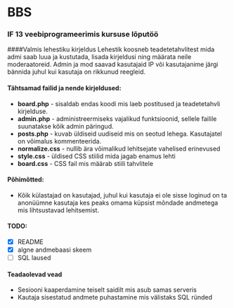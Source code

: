 BBS
===
### IF 13 veebiprogrameerimis kursuse lõputöö


####Valmis lehestiku kirjeldus
Lehestik koosneb teadetetahvlitest mida admi saab luua ja kustutada, lisada kirjeldusi ning määrata neile moderaatoreid.
Admin ja mod saavad kasutajaid IP või kasutajanime järgi bännida juhul kui kasutaja on rikkunud reegleid.


#### Tähtsamad failid ja nende kirjeldused:
* **board.php** - sisaldab endas koodi mis laeb postitused ja teadetetahvli kirjelduse.
* **admin.php** - administreermiseks vajalikud funktsioonid, sellele failile suunatakse kõik admin päringud.
* **posts.php** - kuvab üldiseid uudiseid mis on seotud lehega. Kasutajatel on võimalus kommenteerida.
* **normalize.css** - nullib ära võimalikud lehitsejate vahelised erinevused
* **style.css** - üldised CSS stiilid mida jagab enamus lehti
* **board.css** - CSS fail mis määrab stiili tahvlitele


#### Põhimõtted:
* Kõik külastajad on kasutajad, juhul kui kasutaja ei ole sisse loginud on ta anonüümne kasutaja kes peaks omama küpsist mõndade andmetega mis lihtsustavad lehitsemist.

#### TODO:
- [x] README
- [x] algne andmebaasi skeem
- [ ] SQL laused

#### Teadaolevad vead
- Sesiooni kaaperdamine teiselt saidilt mis asub samas serveris
- Kautaja sisestatud andmete puhastamine mis välistaks SQL ründed